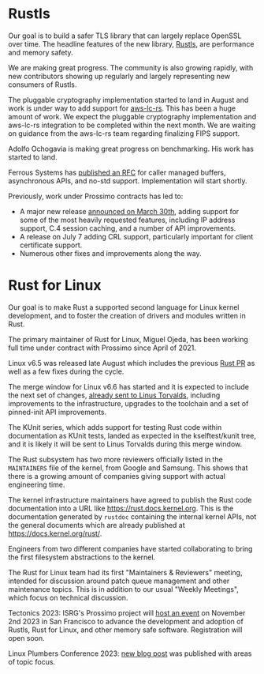 # Rustls
Our goal is to build a safer TLS library that can largely replace OpenSSL over time. The headline features of the new library, [Rustls](https://github.com/rustls/rustls/), are performance and memory safety.

We are making great progress. The community is also growing rapidly, with new contributors showing up regularly and largely representing new consumers of Rustls.

The pluggable cryptography implementation started to land in August and work is under way to add support for [aws-lc-rs](https://github.com/aws/aws-lc-rs). This has been a huge amount of work. We expect the pluggable cryptography implementation and aws-lc-rs integration to be completed within the next month. We are waiting on guidance from the aws-lc-rs team regarding finalizing FIPS support.

Adolfo Ochogavia is making great progress on benchmarking. His work has started to land.

Ferrous Systems has [published an RFC](https://github.com/rustls/rustls/pull/1420) for caller managed buffers, asynchronous APIs, and no-std support. Implementation will start shortly.

Previously, work under Prossimo contracts has led to:

* A major new release [announced on March 30th](https://www.memorysafety.org/blog/rustls-new-features/), adding support for some of the most heavily requested features, including IP address support, C.4 session caching, and a number of API improvements. 
* A release on July 7 adding CRL support, particularly important for client certificate support.
* Numerous other fixes and improvements along the way.


# Rust for Linux 
Our goal is to make Rust a supported second language for Linux kernel development, and to foster the creation of drivers and modules written in Rust.

The primary maintainer of Rust for Linux, Miguel Ojeda, has been working full time under contract with Prossimo since April of 2021.

Linux v6.5 was released late August which includes
the previous [Rust
PR](https://lore.kernel.org/rust-for-linux/20230618161558.1051269-1-ojeda@kernel.org/)
as well as a few fixes during the cycle.

The merge window for Linux v6.6 has started and it is expected to
include the next set of changes, [already sent to Linus
Torvalds](https://lore.kernel.org/rust-for-linux/20230824214024.608618-1-ojeda@kernel.org/),
including improvements to the infrastructure, upgrades to the
toolchain and a set of pinned-init API improvements.

The KUnit series, which adds support for testing Rust code within
documentation as KUnit tests, landed as expected in the
kselftest/kunit tree, and it is likely it will be sent to Linus Torvalds during this
merge window.

The Rust subsystem has two more reviewers officially listed in the
`MAINTAINERS` file of the kernel, from Google and Samsung. This shows
that there is a growing amount of companies giving support with actual
engineering time.

The kernel infrastructure maintainers have agreed to publish the Rust
code documentation into a URL like https://rust.docs.kernel.org. This
is the documentation generated by `rustdoc` containing the internal
kernel APIs, not the general documents which are already published at
<https://docs.kernel.org/rust/>.

Engineers from two different companies have started collaborating to
bring the first filesystem abstractions to the kernel. 

The Rust for Linux team had its first "Maintainers & Reviewers"
meeting, intended for discussion around patch queue management and
other maintenance topics. This is in addition to our usual "Weekly
Meetings", which focus on technical discussion.

Tectonics 2023: ISRG's Prossimo project will [host an event](https://tectonics.memorysafety.org/) on November 2nd 2023 in San Francisco to advance the development and adoption of Rustls, Rust for Linux, and other memory safe software. Registration will open soon. 

Linux Plumbers Conference 2023: [new blog post](https://lpc.events/blog/current/index.php/2023/07/30/rust-mc-cfp/) was published with areas of topic focus. 
